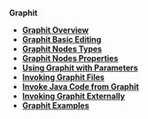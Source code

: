 
<strong>Graphit<strong>
<ul>
	<li><a href="/articles/15_web_services_and_graphit/17_Graphit/01_graphit_overview.md">Graphit Overview</a></li>
	<li><a href="/articles/15_web_services_and_graphit/17_Graphit/02_graphit_basic_editing.md">Graphit Basic Editing</a></li>
	<li><a href="/articles/15_web_services_and_graphit/17_Graphit/03_graphit_node_types.md">Graphit Nodes Types</a></li>
  <li><a href="/articles/15_web_services_and_graphit/17_Graphit/04_graphit_node_properties.md">Graphit Nodes Properties</a></li>
  <li><a href="/articles/15_web_services_and_graphit/17_Graphit/06_using_graphit_files_with_parameters.md">Using Graphit with Parameters</a></li>
  <li><a href="/articles/15_web_services_and_graphit/17_Graphit/07_invoking_graphit_files.md">Invoking Graphit Files</a></li>
  <li><a href="/articles/15_web_services_and_graphit/17_Graphit/08_invoke_javacode_from_graphit.md">Invoke Java Code from Graphit</a></li>
  <li><a href="/articles/15_web_services_and_graphit/17_Graphit/09_invoke_graphit_from_outside_studio.md">Invoking Graphit Externally</a></li>
  <li><a href="/articles/15_web_services_and_graphit/17_Graphit/10_graphit_examples.md">Graphit Examples</a></li>
</ul>

